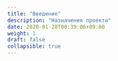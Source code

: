 ```yaml
---
title: "Введение"
description: "Назначение проекта"
date: 2020-01-28T00:39:06+09:00
weight: 1
draft: false
collapsible: true
---
```



